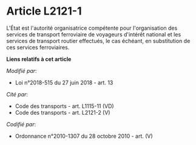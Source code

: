 # Article L2121-1

L'État est l'autorité organisatrice compétente pour l'organisation des services de transport ferroviaire de voyageurs
d'intérêt national et les services de transport routier effectués, le cas échéant, en substitution de ces services
ferroviaires.

**Liens relatifs à cet article**

_Modifié par_:

  - Loi n°2018-515 du 27 juin 2018 - art. 13

_Cité par_:

  - Code des transports - art. L1115-11 (VD)
  - Code des transports - art. L2121-2 (V)

_Codifié par_:

  - Ordonnance n°2010-1307 du 28 octobre 2010 - art. (V)
